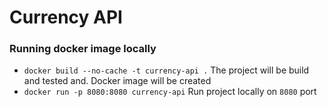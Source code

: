 # Currency API

### Running docker image locally
* ```docker build --no-cache -t currency-api .``` The project will be build and tested and. Docker image will be created
* ```docker run -p 8080:8080 currency-api``` Run project locally on ```8080``` port
